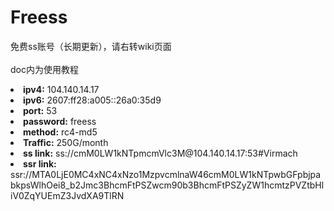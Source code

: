 # Freess
免费ss账号（长期更新），请右转wiki页面<br /><br />
doc内为使用教程<br />
<li><b>ipv4:</b> 104.140.14.17</li>
<li><b>ipv6:</b> 2607:ff28:a005::26a0:35d9</li>
<li><b>port:</b> 53</li>
<li><b>password:</b> freess</li>
<li><b>method:</b> rc4-md5</li>
<li><b>Traffic:</b> 250G/month</li>
<li><b>ss link:</b> ss://cmM0LW1kNTpmcmVlc3M@104.140.14.17:53#Virmach</li>
<li><b>ssr link:</b> ssr://MTA0LjE0MC4xNC4xNzo1MzpvcmlnaW46cmM0LW1kNTpwbGFpbjpabkpsWlhOei8_b2Jmc3BhcmFtPSZwcm90b3BhcmFtPSZyZW1hcmtzPVZtbHliV0ZqYUEmZ3JvdXA9TlRN</li>
